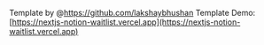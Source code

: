 Template by @https://github.com/lakshaybhushan 
Template Demo: [https://nextjs-notion-waitlist.vercel.app](https://nextjs-notion-waitlist.vercel.app)
